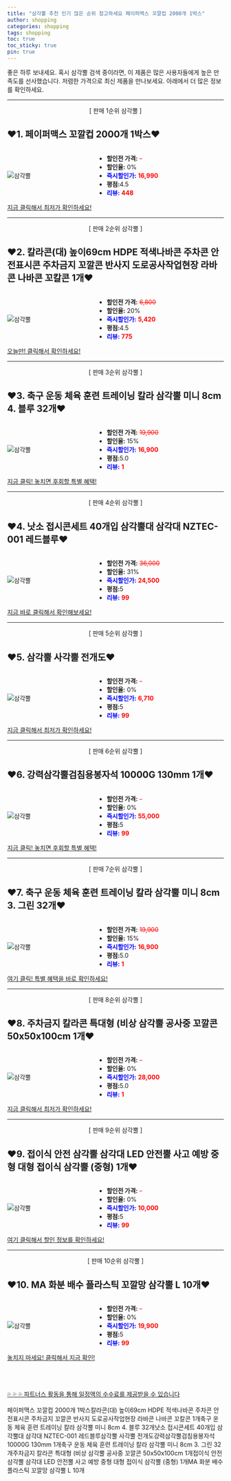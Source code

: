```yaml
---
title: "삼각뿔 추천 인기 많은 순위 참고하세요 페이퍼맥스 꼬깔컵 2000개 1박스"
author: shopping
categories: shopping
tags: shopping
toc: true
toc_sticky: true
pin: true
---
```

좋은 하루 보내세요. 혹시 삼각뿔 검색 중이라면, 이 제품은 많은 사용자들에게 높은 만족도를 선사했습니다. 저렴한 가격으로 최신 제품을 만나보세요. 아래에서 더 많은 정보를 확인하세요.

---
<p class="toplist" style="margin: 0 auto; display: block; width: fit-content;">[ 판매 1순위 삼각뿔 ]</p>

<h2><strong>❤️1. 페이퍼맥스 꼬깔컵 2000개 1박스❤️</strong></h2>

<div style="display: flex; align-items: center;">
    <div style="flex: 0.4;">
        <img src="https://thumbnail10.coupangcdn.com/thumbnails/remote/230x230ex/image/vendor_inventory/images/2016/02/02/17/5/44de0dd7-e33c-4def-ac19-de9a179d1f19.jpg" alt="삼각뿔" style="max-width: 100%;">
    </div>
    <div style="flex: 0.6; margin-left: 10px;">
        <ul>
            <li><strong>할인전 가격:</strong> <del style="color: red;">-</del></li>
            <li><strong>할인율:</strong> 0%</li>
            <li><span style='color:blue'><strong>즉시할인가:</strong></span> <span style='color:red'><strong>16,990</strong></span></li>
            <li><strong>평점:</strong>4.5</li>
            <li><span style='color:blue'><strong>리뷰:</strong></span> <span style='color:red'><strong>448</strong></span></li>
        </ul>
    </div>
</div>
<div class="center">
    <a href="https://selin100587001.github.io?lptag=AF9450613&subid=githubio&pageKey=47067357&traceid=V0-153&itemId=166863956&vendorItemId=3012435681" class="myButton">
        지금 클릭해서 최저가 확인하세요!
    </a>
</div>


---
<p class="toplist" style="margin: 0 auto; display: block; width: fit-content;">[ 판매 2순위 삼각뿔 ]</p>

<h2><strong>❤️2. 칼라콘(대) 높이69cm HDPE 적색나바콘 주차콘 안전표시콘 주차금지 꼬깔콘 반사지 도로공사작업현장 라바콘 나바콘 꼬칼콘 1개❤️</strong></h2>

<div style="display: flex; align-items: center;">
    <div style="flex: 0.4;">
        <img src="https://thumbnail7.coupangcdn.com/thumbnails/remote/230x230ex/image/operator/742776251/f19d28db-13e5-9b58-d593-191621279bc6.jpg" alt="삼각뿔" style="max-width: 100%;">
    </div>
    <div style="flex: 0.6; margin-left: 10px;">
        <ul>
            <li><strong>할인전 가격:</strong> <del style="color: red;">6,800</del></li>
            <li><strong>할인율:</strong> 20%</li>
            <li><span style='color:blue'><strong>즉시할인가:</strong></span> <span style='color:red'><strong>5,420</strong></span></li>
            <li><strong>평점:</strong>4.5</li>
            <li><span style='color:blue'><strong>리뷰:</strong></span> <span style='color:red'><strong>775</strong></span></li>
        </ul>
    </div>
</div>
<div class="center">
    <a href="https://selin100587001.github.io?lptag=AF9450613&subid=githubio&pageKey=233930091&traceid=V0-153&itemId=742776251&vendorItemId=79948849816" class="myButton">
        오늘만! 클릭해서 확인하세요!
    </a>
</div>


---
<p class="toplist" style="margin: 0 auto; display: block; width: fit-content;">[ 판매 3순위 삼각뿔 ]</p>

<h2><strong>❤️3. 축구 운동 체육 훈련 트레이닝 칼라 삼각뿔 미니 8cm 4. 블루 32개❤️</strong></h2>

<div style="display: flex; align-items: center;">
    <div style="flex: 0.4;">
        <img src="https://thumbnail10.coupangcdn.com/thumbnails/remote/230x230ex/image/vendor_inventory/67b0/56e4faef9b2a5b61844cf938711ec6d1a5353379430705017747821106eb.png" alt="삼각뿔" style="max-width: 100%;">
    </div>
    <div style="flex: 0.6; margin-left: 10px;">
        <ul>
            <li><strong>할인전 가격:</strong> <del style="color: red;">19,900</del></li>
            <li><strong>할인율:</strong> 15%</li>
            <li><span style='color:blue'><strong>즉시할인가:</strong></span> <span style='color:red'><strong>16,900</strong></span></li>
            <li><strong>평점:</strong>5.0</li>
            <li><span style='color:blue'><strong>리뷰:</strong></span> <span style='color:red'><strong>1</strong></span></li>
        </ul>
    </div>
</div>
<div class="center">
    <a href="https://selin100587001.github.io?lptag=AF9450613&subid=githubio&pageKey=7637057128&traceid=V0-153&itemId=20281954795&vendorItemId=85273644050" class="myButton">
        지금 클릭! 놓치면 후회할 특별 혜택!
    </a>
</div>


---
<p class="toplist" style="margin: 0 auto; display: block; width: fit-content;">[ 판매 4순위 삼각뿔 ]</p>

<h2><strong>❤️4. 낫소 접시콘세트 40개입 삼각뿔대 삼각대 NZTEC-001 레드블루❤️</strong></h2>

<div style="display: flex; align-items: center;">
    <div style="flex: 0.4;">
        <img src="https://thumbnail10.coupangcdn.com/thumbnails/remote/230x230ex/image/vendor_inventory/70cc/4e92366ddd044500a7931db9e21f23650cbcffd047eb72ad629cfd3e26b5.jpg" alt="삼각뿔" style="max-width: 100%;">
    </div>
    <div style="flex: 0.6; margin-left: 10px;">
        <ul>
            <li><strong>할인전 가격:</strong> <del style="color: red;">36,000</del></li>
            <li><strong>할인율:</strong> 31%</li>
            <li><span style='color:blue'><strong>즉시할인가:</strong></span> <span style='color:red'><strong>24,500</strong></span></li>
            <li><strong>평점:</strong>5</li>
            <li><span style='color:blue'><strong>리뷰:</strong></span> <span style='color:red'><strong>99</strong></span></li>
        </ul>
    </div>
</div>
<div class="center">
    <a href="https://selin100587001.github.io?lptag=AF9450613&subid=githubio&pageKey=7641414293&traceid=V0-153&itemId=20305436833&vendorItemId=88528332513" class="myButton">
        지금 바로 클릭해서 확인해보세요!
    </a>
</div>


---
<p class="toplist" style="margin: 0 auto; display: block; width: fit-content;">[ 판매 5순위 삼각뿔 ]</p>

<h2><strong>❤️5. 삼각뿔 사각뿔 전개도❤️</strong></h2>

<div style="display: flex; align-items: center;">
    <div style="flex: 0.4;">
        <img src="https://thumbnail7.coupangcdn.com/thumbnails/remote/230x230ex/image/vendor_inventory/6504/08a1c327c65d9988d5fc4288ce212a1a28296b1c7ee8951b5e65546bf138.jpg" alt="삼각뿔" style="max-width: 100%;">
    </div>
    <div style="flex: 0.6; margin-left: 10px;">
        <ul>
            <li><strong>할인전 가격:</strong> <del style="color: red;">-</del></li>
            <li><strong>할인율:</strong> 0%</li>
            <li><span style='color:blue'><strong>즉시할인가:</strong></span> <span style='color:red'><strong>6,710</strong></span></li>
            <li><strong>평점:</strong>5</li>
            <li><span style='color:blue'><strong>리뷰:</strong></span> <span style='color:red'><strong>99</strong></span></li>
        </ul>
    </div>
</div>
<div class="center">
    <a href="https://selin100587001.github.io?lptag=AF9450613&subid=githubio&pageKey=6654410516&traceid=V0-153&itemId=15257412072&vendorItemId=82478054689" class="myButton">
        지금 클릭해서 최저가 확인하세요!
    </a>
</div>


---
<p class="toplist" style="margin: 0 auto; display: block; width: fit-content;">[ 판매 6순위 삼각뿔 ]</p>

<h2><strong>❤️6. 강력삼각뿔검침용봉자석 10000G 130mm 1개❤️</strong></h2>

<div style="display: flex; align-items: center;">
    <div style="flex: 0.4;">
        <img src="https://thumbnail8.coupangcdn.com/thumbnails/remote/230x230ex/image/vendor_inventory/768c/3a3a60e87c1ece85875b631b412ff65f670781223f9c2a77d6d5683ab1a4.jpg" alt="삼각뿔" style="max-width: 100%;">
    </div>
    <div style="flex: 0.6; margin-left: 10px;">
        <ul>
            <li><strong>할인전 가격:</strong> <del style="color: red;">-</del></li>
            <li><strong>할인율:</strong> 0%</li>
            <li><span style='color:blue'><strong>즉시할인가:</strong></span> <span style='color:red'><strong>55,000</strong></span></li>
            <li><strong>평점:</strong>5</li>
            <li><span style='color:blue'><strong>리뷰:</strong></span> <span style='color:red'><strong>99</strong></span></li>
        </ul>
    </div>
</div>
<div class="center">
    <a href="https://selin100587001.github.io?lptag=AF9450613&subid=githubio&pageKey=1251460241&traceid=V0-153&itemId=2250837944&vendorItemId=70248217107" class="myButton">
        지금 클릭! 놓치면 후회할 특별 혜택!
    </a>
</div>


---
<p class="toplist" style="margin: 0 auto; display: block; width: fit-content;">[ 판매 7순위 삼각뿔 ]</p>

<h2><strong>❤️7. 축구 운동 체육 훈련 트레이닝 칼라 삼각뿔 미니 8cm 3. 그린 32개❤️</strong></h2>

<div style="display: flex; align-items: center;">
    <div style="flex: 0.4;">
        <img src="https://thumbnail10.coupangcdn.com/thumbnails/remote/230x230ex/image/vendor_inventory/67b0/56e4faef9b2a5b61844cf938711ec6d1a5353379430705017747821106eb.png" alt="삼각뿔" style="max-width: 100%;">
    </div>
    <div style="flex: 0.6; margin-left: 10px;">
        <ul>
            <li><strong>할인전 가격:</strong> <del style="color: red;">19,900</del></li>
            <li><strong>할인율:</strong> 15%</li>
            <li><span style='color:blue'><strong>즉시할인가:</strong></span> <span style='color:red'><strong>16,900</strong></span></li>
            <li><strong>평점:</strong>5.0</li>
            <li><span style='color:blue'><strong>리뷰:</strong></span> <span style='color:red'><strong>1</strong></span></li>
        </ul>
    </div>
</div>
<div class="center">
    <a href="https://selin100587001.github.io?lptag=AF9450613&subid=githubio&pageKey=7637057128&traceid=V0-153&itemId=20281954787&vendorItemId=85273644042" class="myButton">
        여기 클릭! 특별 혜택을 바로 확인하세요!
    </a>
</div>


---
<p class="toplist" style="margin: 0 auto; display: block; width: fit-content;">[ 판매 8순위 삼각뿔 ]</p>

<h2><strong>❤️8. 주차금지 칼라콘 특대형 (비상 삼각뿔 공사중 꼬깔콘 50x50x100cm 1개❤️</strong></h2>

<div style="display: flex; align-items: center;">
    <div style="flex: 0.4;">
        <img src="https://thumbnail9.coupangcdn.com/thumbnails/remote/230x230ex/image/vendor_inventory/a4b5/764db328d708c01924acc6e0042e156550cc7628966d94b7dd1862ed8f5c.jpg" alt="삼각뿔" style="max-width: 100%;">
    </div>
    <div style="flex: 0.6; margin-left: 10px;">
        <ul>
            <li><strong>할인전 가격:</strong> <del style="color: red;">-</del></li>
            <li><strong>할인율:</strong> 0%</li>
            <li><span style='color:blue'><strong>즉시할인가:</strong></span> <span style='color:red'><strong>28,000</strong></span></li>
            <li><strong>평점:</strong>5.0</li>
            <li><span style='color:blue'><strong>리뷰:</strong></span> <span style='color:red'><strong>1</strong></span></li>
        </ul>
    </div>
</div>
<div class="center">
    <a href="https://selin100587001.github.io?lptag=AF9450613&subid=githubio&pageKey=5433586985&traceid=V0-153&itemId=8243682801&vendorItemId=75531707132" class="myButton">
        지금 클릭해서 최저가 확인하세요!
    </a>
</div>


---
<p class="toplist" style="margin: 0 auto; display: block; width: fit-content;">[ 판매 9순위 삼각뿔 ]</p>

<h2><strong>❤️9. 접이식 안전 삼각뿔 삼각대 LED 안전뿔 사고 예방 중형 대형 접이식 삼각뿔 (중형) 1개❤️</strong></h2>

<div style="display: flex; align-items: center;">
    <div style="flex: 0.4;">
        <img src="https://thumbnail8.coupangcdn.com/thumbnails/remote/230x230ex/image/vendor_inventory/9cf6/d58ffc65a3afac6a7f764f3daf086d17da35183a78ba0424405aa07aac21.jpg" alt="삼각뿔" style="max-width: 100%;">
    </div>
    <div style="flex: 0.6; margin-left: 10px;">
        <ul>
            <li><strong>할인전 가격:</strong> <del style="color: red;">-</del></li>
            <li><strong>할인율:</strong> 0%</li>
            <li><span style='color:blue'><strong>즉시할인가:</strong></span> <span style='color:red'><strong>10,000</strong></span></li>
            <li><strong>평점:</strong>5</li>
            <li><span style='color:blue'><strong>리뷰:</strong></span> <span style='color:red'><strong>99</strong></span></li>
        </ul>
    </div>
</div>
<div class="center">
    <a href="https://selin100587001.github.io?lptag=AF9450613&subid=githubio&pageKey=5585793340&traceid=V0-153&itemId=8941923181&vendorItemId=71598147116" class="myButton">
        여기 클릭해서 할인 정보를 확인하세요!
    </a>
</div>


---
<p class="toplist" style="margin: 0 auto; display: block; width: fit-content;">[ 판매 10순위 삼각뿔 ]</p>

<h2><strong>❤️10. MA 화분 배수 플라스틱 꼬깔망 삼각뿔 L 10개❤️</strong></h2>

<div style="display: flex; align-items: center;">
    <div style="flex: 0.4;">
        <img src="https://thumbnail8.coupangcdn.com/thumbnails/remote/230x230ex/image/retail/images/2023/02/17/11/1/4ce68956-ad82-4631-9a5a-54123d0e7aaf.jpg" alt="삼각뿔" style="max-width: 100%;">
    </div>
    <div style="flex: 0.6; margin-left: 10px;">
        <ul>
            <li><strong>할인전 가격:</strong> <del style="color: red;">-</del></li>
            <li><strong>할인율:</strong> 0%</li>
            <li><span style='color:blue'><strong>즉시할인가:</strong></span> <span style='color:red'><strong>19,900</strong></span></li>
            <li><strong>평점:</strong>5</li>
            <li><span style='color:blue'><strong>리뷰:</strong></span> <span style='color:red'><strong>99</strong></span></li>
        </ul>
    </div>
</div>
<div class="center">
    <a href="https://selin100587001.github.io?lptag=AF9450613&subid=githubio&pageKey=7143531016&traceid=V0-153&itemId=17943963933&vendorItemId=85101817563" class="myButton">
        놓치지 마세요! 클릭해서 지금 확인!
    </a>
</div>

<br><br><br>[💦 💦 💦 파트너스 활동을 통해 일정액의 수수료를 제공받을 수 있습니다](https://link.coupang.com/a/bcpT2c)<br><br>페이퍼맥스 꼬깔컵 2000개 1박스칼라콘(대) 높이69cm HDPE 적색나바콘 주차콘 안전표시콘 주차금지 꼬깔콘 반사지 도로공사작업현장 라바콘 나바콘 꼬칼콘 1개축구 운동 체육 훈련 트레이닝 칼라 삼각뿔 미니 8cm 4. 블루 32개낫소 접시콘세트 40개입 삼각뿔대 삼각대 NZTEC-001 레드블루삼각뿔 사각뿔 전개도강력삼각뿔검침용봉자석 10000G 130mm 1개축구 운동 체육 훈련 트레이닝 칼라 삼각뿔 미니 8cm 3. 그린 32개주차금지 칼라콘 특대형 (비상 삼각뿔 공사중 꼬깔콘 50x50x100cm 1개접이식 안전 삼각뿔 삼각대 LED 안전뿔 사고 예방 중형 대형 접이식 삼각뿔 (중형) 1개MA 화분 배수 플라스틱 꼬깔망 삼각뿔 L 10개